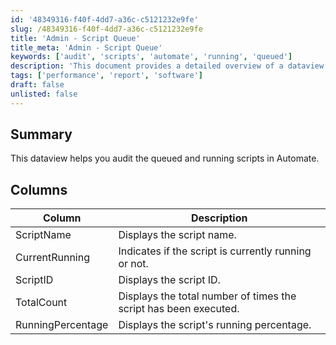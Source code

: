 ```yaml
---
id: '48349316-f40f-4dd7-a36c-c5121232e9fe'
slug: /48349316-f40f-4dd7-a36c-c5121232e9fe
title: 'Admin - Script Queue'
title_meta: 'Admin - Script Queue'
keywords: ['audit', 'scripts', 'automate', 'running', 'queued']
description: 'This document provides a detailed overview of a dataview designed to audit queued and running scripts in ConnectWise Automate. It outlines the key columns available in the dataview, including script name, current running status, script ID, total execution count, and running percentage.'
tags: ['performance', 'report', 'software']
draft: false
unlisted: false
---
```


## Summary

This dataview helps you audit the queued and running scripts in Automate.

## Columns

| Column            | Description                                          |
|-------------------|------------------------------------------------------|
| ScriptName        | Displays the script name.                             |
| CurrentRunning    | Indicates if the script is currently running or not.  |
| ScriptID          | Displays the script ID.                               |
| TotalCount        | Displays the total number of times the script has been executed. |
| RunningPercentage  | Displays the script's running percentage.             |


